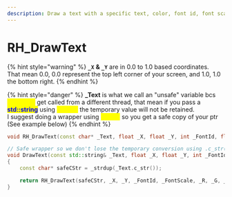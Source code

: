 ```yaml
---
description: Draw a text with a specific text, color, font id, font scale.
---
```


# RH\_DrawText

{% hint style="warning" %}
**`_X`** **& `_Y`** are in 0.0 to 1.0 based coordinates.\
That mean 0.0, 0.0 represent the top left corner of your screen, and 1.0, 1.0 the bottom right.
{% endhint %}

{% hint style="danger" %}
**\_Text** is what we call an "unsafe" variable bcs <mark style="color:yellow;">**DrawText**</mark> get called from a different thread, that mean if you pass a <mark style="color:blue;">**std::string**</mark> using <mark style="color:yellow;">**.c\_str()**</mark> the temporary value will not be retained.\
I suggest doing a wrapper using <mark style="color:yellow;">**strdup**</mark> so you get a safe copy of your ptr (See example below)
{% endhint %}

```cpp
void RH_DrawText(const char* _Text, float _X, float _Y, int _FontId, float _FontScale, int _R, int _G, int _B, int _A, TextAlignment _TextAlignment);
```

```cpp
// Safe wrapper so we don't lose the temporary conversion using .c_str()
void DrawText(const std::string& _Text, float _X, float _Y, int _FontId, float _FontScale, int _R, int _G, int _B, int _A, TextAlignment _TextAlignment)
{
	const char* safeCStr = _strdup(_Text.c_str());

	return RH_DrawText(safeCStr, _X, _Y, _FontId, _FontScale, _R, _G, _B, _A, _TextAlignment);
}
```
